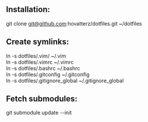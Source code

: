 ## Installation:

git clone git@github.com:hovatterz/dotfiles.git ~/dotfiles

## Create symlinks:

ln -s dotfiles/.vim/ ~/.vim    
ln -s dotfiles/.vimrc ~/.vimrc    
ln -s dotfiles/.bashrc ~/.bashrc    
ln -s dotfiles/.gitconfig ~/.gitconfig    
ln -s dotfiles/.gitignore_global ~/.gitignore_global

## Fetch submodules:

git submodule update --init

